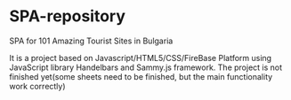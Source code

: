 # SPA-repository

SPA for 101 Аmazing Tourist Sites in Bulgaria

It is a project based on Javascript/HTML5/CSS/FireBase Platform using JavaScript library Handelbars and Sammy.js framework.
The project is not finished yet(some sheets need to be finished, but the main functionality work correctly)
